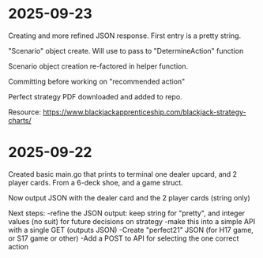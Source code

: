 # 2025-09-23
Creating and more refined JSON response. First entry is a pretty string. 

"Scenario" object create. Will use to pass to "DetermineAction" function

Scenario object creation re-factored in helper function.

Committing before working on "recommended action"

Perfect strategy PDF downloaded and added to repo. 

Resource: https://www.blackjackapprenticeship.com/blackjack-strategy-charts/



# 2025-09-22
Created basic main.go that prints to terminal one dealer upcard, and 2 player cards. From a 6-deck shoe, and a game struct.

Now output JSON with the dealer card and the 2 player cards (string only)

Next steps:
-refine the JSON output: keep string for "pretty", and integer values (no suit) for future decisions on strategy
-make this into a simple API with a single GET (outputs JSON)
-Create "perfect21" JSON (for H17 game, or S17 game or other)
-Add a POST to API for selecting the one correct action

